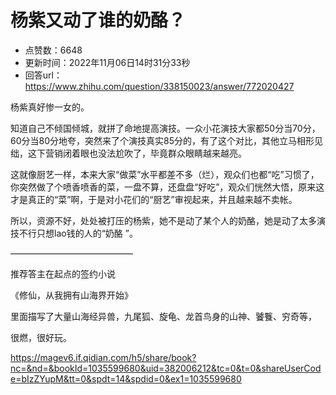 # 杨紫又动了谁的奶酪？
- 点赞数：6648
- 更新时间：2022年11月06日14时31分33秒
- 回答url：https://www.zhihu.com/question/338150023/answer/772020427
<body>
 <p data-pid="JUlTLHRM">杨紫真好惨一女的。</p>
 <p data-pid="XD7ADlSN">知道自己不倾国倾城，就拼了命地提高演技。一众小花演技大家都50分当70分，60分当80分地夸，突然来了个演技真实85分的，有了这个对比，其他立马相形见绌，这下营销闭着眼也没法尬吹了，毕竟群众眼睛越来越亮。</p>
 <p data-pid="tEvldWmb">这就像厨艺一样，本来大家“做菜”水平都差不多（烂），观众们也都“吃”习惯了，你突然做了个喷香喷香的菜，一盘不算，还盘盘“好吃”，观众们恍然大悟，原来这才是真正的“菜”啊，于是对小花们的“厨艺”审视起来，并且越来越不卖帐。</p>
 <p data-pid="YUPoDyuQ">所以，资源不好，处处被打压的杨紫，她不是动了某个人的奶酪，她是动了太多演技不行只想lao钱的人的“奶酪 ”。</p>
 <p data-pid="83Bf6NbP">——————————————</p>
 <p data-pid="vhgpag-L">推荐答主在起点的签约小说</p>
 <p data-pid="O4Bk16L1">《修仙，从我拥有山海界开始》</p>
 <p data-pid="PbztyAQl">里面描写了大量山海经异兽，九尾狐、旋龟、龙首鸟身的山神、饕餮、穷奇等，</p>
 <p data-pid="VmIVwZCE">很燃，很好玩。</p>
 <p data-pid="gEvZTOaQ"><a href="https://link.zhihu.com/?target=https%3A//magev6.if.qidian.com/h5/share/book%3Fnc%3D%26nd%3D%26bookId%3D1035599680%26uid%3D382006212%26tc%3D0%26t%3D0%26shareUserCode%3DbIzZYupM%26tt%3D0%26spdt%3D14%26spdid%3D0%26ex1%3D1035599680" class=" external" target="_blank" rel="nofollow noreferrer"><span class="invisible">https://</span><span class="visible">magev6.if.qidian.com/h5</span><span class="invisible">/share/book?nc=&amp;nd=&amp;bookId=1035599680&amp;uid=382006212&amp;tc=0&amp;t=0&amp;shareUserCode=bIzZYupM&amp;tt=0&amp;spdt=14&amp;spdid=0&amp;ex1=1035599680</span><span class="ellipsis"></span></a></p>
 <p></p>
</body>